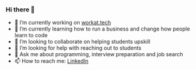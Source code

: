 ### Hi there 👋

<!--
**gcnit/gcnit** is a ✨ _special_ ✨ repository because its `README.md` (this file) appears on your GitHub profile.

Here are some ideas to get you started:
-->

- 🔭 I’m currently working on [workat.tech](workat.tech)
- 🌱 I’m currently learning how to run a business and change how people learn to code
- 👯 I’m looking to collaborate on helping students upskill
- 🤔 I’m looking for help with reaching out to students
- 💬 Ask me about programming, interview preparation and job search
- 📫 How to reach me: [LinkedIn](https://www.linkedin.com/in/gcnit)
